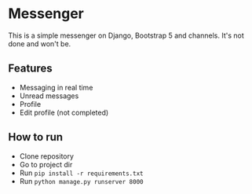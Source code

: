 # Messenger

This is a simple messenger on Django, Bootstrap 5 and channels. It's not done and won't be.

## Features
- Messaging in real time
- Unread messages
- Profile
- Edit profile (not completed)

## How to run
- Clone repository
- Go to project dir
- Run `pip install -r requirements.txt`
- Run `python manage.py runserver 8000`
